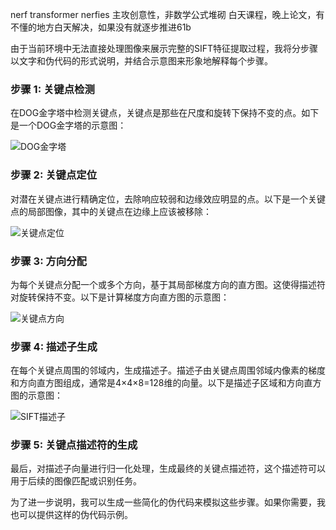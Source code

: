 nerf
transformer
nerfies
主攻创意性，非数学公式堆砌
白天课程，晚上论文，有不懂的地方白天解决，如果没有就逐步推进61b

由于当前环境中无法直接处理图像来展示完整的SIFT特征提取过程，我将分步骤以文字和伪代码的形式说明，并结合示意图来形象地解释每个步骤。

### 步骤 1: 关键点检测
在DOG金字塔中检测关键点，关键点是那些在尺度和旋转下保持不变的点。如下是一个DOG金字塔的示意图：

![DOG金字塔](https://upload.wikimedia.org/wikipedia/commons/f/f4/Difference_of_Gaussians.png)

### 步骤 2: 关键点定位
对潜在关键点进行精确定位，去除响应较弱和边缘效应明显的点。以下是一个关键点的局部图像，其中的关键点在边缘上应该被移除：

![关键点定位](https://upload.wikimedia.org/wikipedia/commons/2/29/Sift_keypoint_localization.png)

### 步骤 3: 方向分配
为每个关键点分配一个或多个方向，基于其局部梯度方向的直方图。这使得描述符对旋转保持不变。以下是计算梯度方向直方图的示意图：

![关键点方向](https://upload.wikimedia.org/wikipedia/commons/3/36/Sift_orientation_assignment.png)

### 步骤 4: 描述子生成
在每个关键点周围的邻域内，生成描述子。描述子由关键点周围邻域内像素的梯度和方向直方图组成，通常是4×4×8=128维的向量。以下是描述子区域和方向直方图的示意图：

![SIFT描述子](https://upload.wikimedia.org/wikipedia/commons/e/e8/Sift_descriptor.png)

### 步骤 5: 关键点描述符的生成
最后，对描述子向量进行归一化处理，生成最终的关键点描述符，这个描述符可以用于后续的图像匹配或识别任务。

为了进一步说明，我可以生成一些简化的伪代码来模拟这些步骤。如果你需要，我也可以提供这样的伪代码示例。